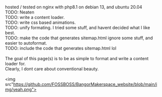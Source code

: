 hosted / tested on nginx with php8.1 on debian 13, and ubuntu 20.04 <br>
TODO: Neaten<br>
TODO: write a content loader. <br>
TODO: write css based animations. <br>
TODO: unify formating. I tried some stuff, and havent decided what I like best.<br>
TODO: make the code that generates sitemap.html ignore some stuff, and easier to autoformat.<br>
TODO: include the code that generates sitemap.html lol<br>
<br>
The goal of this page(s) is to be as simple to format and write a content loader for. <br>
Clearly, I dont care about conventional beauty. <br>
<br>
<img src"https://github.com/FOSSBOSS/BangorMakerspace_website/blob/main/img/yeah.png">
